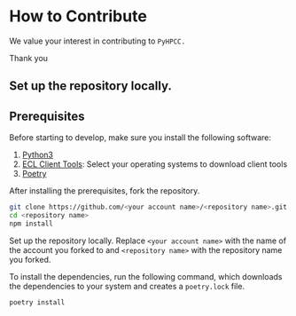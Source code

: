 # How to Contribute

We value your interest in contributing to `PyHPCC.`

Thank you

## Set up the repository locally.
## Prerequisites
Before starting to develop, make sure you install the following software:
1. [Python3](https://www.python.org/downloads/)
2. [ECL Client Tools](https://hpccsystems.com/download/): Select your operating systems to download client tools
3. [Poetry](https://python-poetry.org/docs/#installation)

After installing the prerequisites, fork the repository.

```bash
git clone https://github.com/<your account name>/<repository name>.git
cd <repository name>
npm install
```
Set up the repository locally. Replace `<your account name>` with the name of the account you forked to and `<repository name>` with the repository name you forked.

To install the dependencies, run the following command, which downloads the dependencies to your system and creates a `poetry.lock` file.

``` bash
poetry install
```

